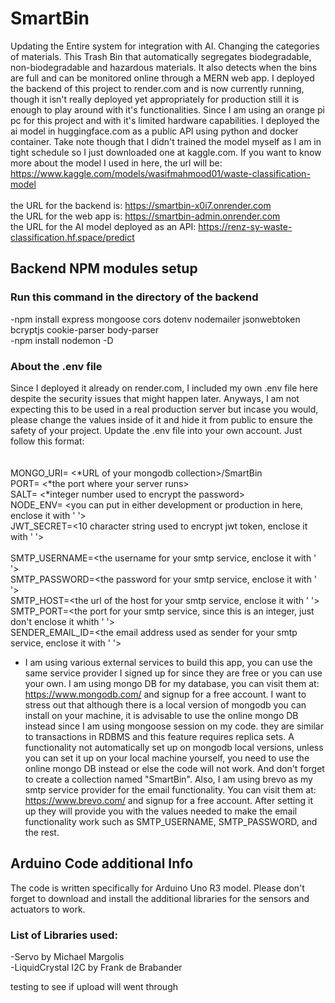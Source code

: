 # SmartBin
Updating the Entire system for integration with AI. Changing the categories of materials. This Trash Bin that automatically segregates biodegradable, non-biodegradable and hazardous materials. It also detects when the bins are full and can be monitored online through a MERN web app. I deployed the backend of this project to render.com and is now currently running, though it isn't really deployed yet appropriately for production still it is enough to play around with it's functionalities. Since I am using an orange pi pc for this project and with it's limited hardware capabilities. I deployed the ai model in huggingface.com as a public API using python and docker container. Take note though that I didn't trained the model myself as I am in tight schedule so I just downloaded one at kaggle.com. If you want to know more about the model I used in here, the url will be: https://www.kaggle.com/models/wasifmahmood01/waste-classification-model
\
\
the URL for the backend is: https://smartbin-x0i7.onrender.com
\
the URL for the web app is: https://smartbin-admin.onrender.com
\
the URL for the AI model deployed as an API: https://renz-sy-waste-classification.hf.space/predict

## Backend NPM modules setup
### Run this command in the directory of the backend
-npm install express  mongoose cors  dotenv nodemailer jsonwebtoken bcryptjs cookie-parser body-parser \
-npm install nodemon -D

### About the .env file
Since I deployed it already on render.com, I included my own .env file here despite the security issues that might happen later. Anyways, I am not expecting this to be used in a real production server but incase you would, please change the values inside of it and hide it from public to ensure the safety of your project. Update the .env file into your own account. Just follow this format: \
\
\
MONGO_URI= <*URL of your mongodb collection>/SmartBin \
PORT= <*the port where your server runs> \
SALT= <*integer number used to encrypt the password> \
NODE_ENV= <you can put in either development or production in here, enclose it with '     '> \
JWT_SECRET=<10 character string used to encrypt jwt token, enclose it with '     '> \
\
SMTP_USERNAME=<the username for your smtp service, enclose it with '     '> \
SMTP_PASSWORD=<the password for your smtp service, enclose it with '     '> \
SMTP_HOST=<the url of the host for your smtp service, enclose it with '     '> \
SMTP_PORT=<the port for your smtp service, since this is an integer, just don't enclose it whith '     '> \
SENDER_EMAIL_ID=<the email address used as sender for your smtp service, enclose it with '     '>  

* I am using various external services to build this app, you can use the same service provider I signed up for since they are free or you can use your own. I am using mongo DB for my database, you can visit them at: https://www.mongodb.com/ and signup for a free account. I want to stress out that although there is a local version of mongodb you can install on your machine, it is advisable to use the online mongo DB instead since I am using mongoose session on my code. they are similar to transactions in RDBMS and this feature requires replica sets. A functionality not automatically set up on mongodb local versions, unless you can set it up on your local machine yourself, you need to use the online mongo DB instead or else the code will not work. And don't forget to create a collection named "SmartBin". Also, I am using brevo as my smtp service provider for the email functionality. You can visit them at: https://www.brevo.com/ and signup for a free account. After setting it up they will provide you with the values needed to make the email functionality work such as SMTP_USERNAME, SMTP_PASSWORD, and the rest.

## Arduino Code additional Info
The code is written specifically for Arduino Uno R3 model. Please don't forget to download and install the additional libraries for the sensors and actuators to work.
### List of Libraries used:
-Servo by Michael Margolis \
-LiquidCrystal I2C by Frank de Brabander

testing to see if upload will went through
